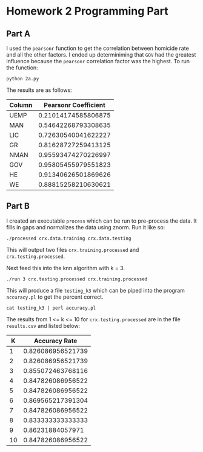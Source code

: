 # Homework 2 Programming Part

## Part A

I used the `pearsonr` function to get the correlation between homicide rate and all the other factors. I ended up determiniming that `GOV` had the greatest influence because the `pearsonr` correlation factor was the highest. To run the function:

	python 2a.py

The results are as follows:

| Column    | Pearsonr Coefficient   |
| ----- | --------------- |
| UEMP | 0.21014174585806875 | 0.49076686344682885 |
| MAN | 0.54642268793308635 | 0.053341733728136047 |
| LIC | 0.72630540041622227 | 0.0049312511726717981 |
| GR | 0.81628727259413125 | 0.00066418184428171866 |
| NMAN | 0.95593474270226997 | 3.4106187302865251e-07 |
| GOV | 0.95805455979551823 | 2.6112711142666157e-07 |
| HE | 0.91340626501869626 | 1.2894523436469096e-05 |
| WE | 0.88815258210630621 | 5.0114380369048699e-05 |










## Part B

I created an executable `process` which can be run to pre-process the data. It fills in gaps and normalizes the data using znorm. Run it like so:

	./processed crx.data.training crx.data.testing

This will output two files `crx.training.processed` and `crx.testing.processed`. 

Next feed this into the knn algorithm with k = 3.

	./run 3 crx.testing.processed crx.training.processed

This will produce a file `testing_k3` which can be piped into the program `accuracy.pl` to get the percent correct.

	cat testing_k3 | perl accuracy.pl

The results from 1 <= k <= 10 for `crx.testing.processed` are in the file `results.csv` and listed below:


| K     | Accuracy Rate   |
| ----- | --------------- |
| 1 | 0.826086956521739 |
| 2 | 0.826086956521739 |
| 3 | 0.855072463768116 |
| 4 | 0.847826086956522 |
| 5 | 0.847826086956522 |
| 6 | 0.869565217391304 |
| 7 | 0.847826086956522 |
| 8 | 0.833333333333333 |
| 9 | 0.86231884057971 |
| 10 | 0.847826086956522 |